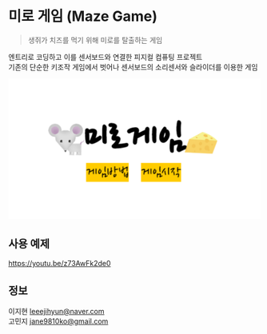 # 미로 게임 (Maze Game)  
> 생쥐가 치즈를 먹기 위해 미로를 탈출하는 게임  

엔트리로 코딩하고 이를 센서보드와 연결한 피지컬 컴퓨팅 프로젝트  
기존의 단순한 키조작 게임에서 벗어나 센서보드의 소리센서와 슬라이더를 이용한 게임  

![](main.png)  

## 사용 예제  
https://youtu.be/z73AwFk2de0  

## 정보
이지현 leeejihyun@naver.com  
고민지 jane9810ko@gmail.com  
